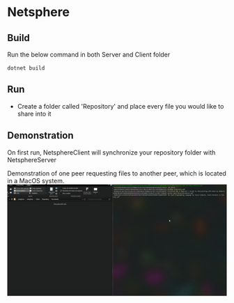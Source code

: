 # Netsphere

## Build
Run the below command in both Server and Client folder
```
dotnet build
```

## Run
- Create a folder called 'Repository' and place every file you would like to share into it

## Demonstration
On first run, NetsphereClient will synchronize your repository folder with NetsphereServer

Demonstration of one peer requesting files to another peer, which is located in a MacOS system.
![Demonstration](Usage.gif)
